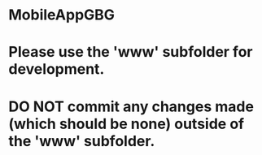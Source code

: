 # MobileAppGBG

# Please use the 'www' subfolder for development.
# DO NOT commit any changes made (which should be none) outside of the 'www' subfolder.
